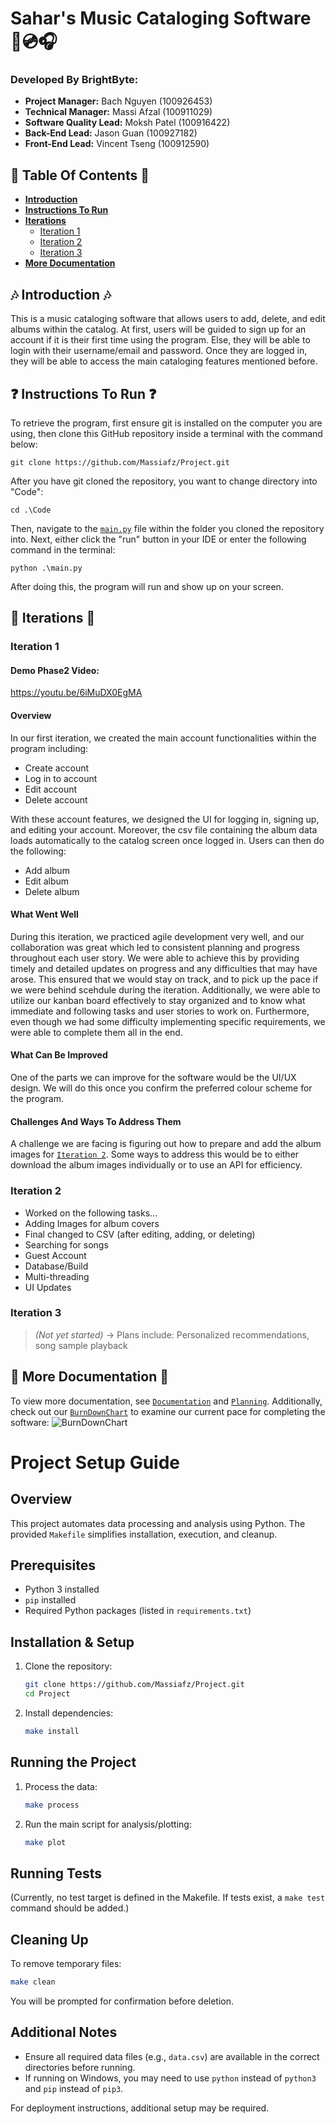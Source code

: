 # Sahar's Music Cataloging Software 🎵💿🎧

### Developed By BrightByte:
- **Project Manager:** Bach Nguyen (100926453)
- **Technical Manager:** Massi Afzal (100911029)
- **Software Quality Lead:** Moksh Patel (100916422)
- **Back-End Lead:** Jason Guan (100927182)
- **Front-End Lead:** Vincent Tseng (100912590)

## 📃 Table Of Contents 📃
- **[Introduction](#-introduction-)**
- **[Instructions To Run](#-instructions-to-run-)**
- **[Iterations](#-iterations-)**
    - [Iteration 1](#iteration-1)
    - [Iteration 2](#iteration-2)
    - [Iteration 3](#iteration-3)
- **[More Documentation](#-more-documentation-)**


## 🎶 Introduction 🎶
This is a music cataloging software that allows users to add, delete, and edit albums within the catalog.
At first, users will be guided to sign up for an account if it is their first time using the program.
Else, they will be able to login with their username/email and password.
Once they are logged in, they will be able to access the main cataloging features mentioned before.


## ❓ Instructions To Run ❓
To retrieve the program, first ensure git is installed on the computer you are using, then clone this GitHub repository inside a terminal with the command below:

```
git clone https://github.com/Massiafz/Project.git
```

After you have git cloned the repository, you want to change directory into "Code":
```
cd .\Code
```

Then, navigate to the [`main.py`](main.py) file within the folder you cloned the repository into. Next, either click the "run" button in your IDE or enter the following command in the terminal:

```
python .\main.py
```


After doing this, the program will run and show up on your screen.


## 👟 Iterations 👟

### Iteration 1

#### Demo Phase2 Video:
https://youtu.be/6iMuDX0EgMA

#### Overview
In our first iteration, we created the main account functionalities within the program including:
- Create account
- Log in to account
- Edit account
- Delete account

With these account features, we designed the UI for logging in, signing up, and editing your account.
Moreover, the csv file containing the album data loads automatically to the catalog screen once logged in.
Users can then do the following:
- Add album
- Edit album
- Delete album

#### What Went Well
During this iteration, we practiced agile development very well, and our collaboration was great which led to consistent planning and progress throughout each user story. We were able to achieve this by providing timely and detailed updates on progress and any difficulties that may have arose. This ensured that we would stay on track, and to pick up the pace if we were behind scehdule during the iteration.
Additionally, we were able to utilize our kanban board effectively to stay organized and to know what immediate and following tasks and user stories to work on.
Furthermore, even though we had some difficulty implementing specific requirements, we were able to complete them all in the end.

#### What Can Be Improved
One of the parts we can improve for the software would be the UI/UX design.
We will do this once you confirm the preferred colour scheme for the program.

#### Challenges And Ways To Address Them
A challenge we are facing is figuring out how to prepare and add the album images for [`Iteration 2`](#iteration-2).
Some ways to address this would be to either download the album images individually or to use an API for efficiency.

### Iteration 2
- Worked on the following tasks...
- Adding Images for album covers
- Final changed to CSV (after editing, adding, or deleting)
- Searching for songs
- Guest Account
- Database/Build
- Multi-threading
- UI Updates

### Iteration 3
> *(Not yet started)* -> Plans include: Personalized recommendations, song sample playback


## 📝 More Documentation 📝
To view more documentation, see [`Documentation`](Documentation/) and [`Planning`](Planning/).
Additionally, check out our [`BurnDownChart`](BurnDownChart.png) to examine our current pace for completing the software:
![BurnDownChart](https://github.com/user-attachments/assets/3646409b-1d2a-489b-8aa1-22f524726c51)



# Project Setup Guide

## Overview
This project automates data processing and analysis using Python. The provided `Makefile` simplifies installation, execution, and cleanup.

## Prerequisites
- Python 3 installed
- `pip` installed
- Required Python packages (listed in `requirements.txt`)

## Installation & Setup
1. Clone the repository:
   ```sh
   git clone https://github.com/Massiafz/Project.git
   cd Project
   ```
2. Install dependencies:
   ```sh
   make install
   ```

## Running the Project
1. Process the data:
   ```sh
   make process
   ```
2. Run the main script for analysis/plotting:
   ```sh
   make plot
   ```

## Running Tests
(Currently, no test target is defined in the Makefile. If tests exist, a `make test` command should be added.)

## Cleaning Up
To remove temporary files:
```sh
make clean
```
You will be prompted for confirmation before deletion.

## Additional Notes
- Ensure all required data files (e.g., `data.csv`) are available in the correct directories before running.
- If running on Windows, you may need to use `python` instead of `python3` and `pip` instead of `pip3`.

For deployment instructions, additional setup may be required.



